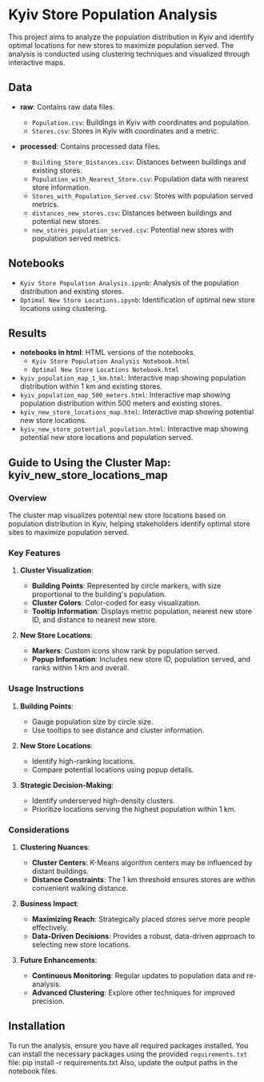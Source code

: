 # Kyiv Store Population Analysis

This project aims to analyze the population distribution in Kyiv and identify optimal locations for new stores to maximize population served. The analysis is conducted using clustering techniques and visualized through interactive maps.


## Data

- **raw**: Contains raw data files.
  - `Population.csv`: Buildings in Kyiv with coordinates and population.
  - `Stores.csv`: Stores in Kyiv with coordinates and a metric.

- **processed**: Contains processed data files.
  - `Building_Store_Distances.csv`: Distances between buildings and existing stores.
  - `Population_with_Nearest_Store.csv`: Population data with nearest store information.
  - `Stores_with_Population_Served.csv`: Stores with population served metrics.
  - `distances_new_stores.csv`: Distances between buildings and potential new stores.
  - `new_stores_population_served.csv`: Potential new stores with population served metrics.

## Notebooks

- `Kyiv Store Population Analysis.ipynb`: Analysis of the population distribution and existing stores.
- `Optimal New Store Locations.ipynb`: Identification of optimal new store locations using clustering.

## Results

- **notebooks in html**: HTML versions of the notebooks.
  - `Kyiv Store Population Analysis Notebook.html`
  - `Optimal New Store Locations Notebook.html`
- `kyiv_population_map_1_km.html`: Interactive map showing population distribution within 1 km and existing stores.
- `kyiv_population_map_500_meters.html`: Interactive map showing population distribution within 500 meters and existing stores.
- `kyiv_new_store_locations_map.html`: Interactive map showing potential new store locations.
- `kyiv_new_store_potential_population.html`: Interactive map showing potential new store locations and population served.

## Guide to Using the Cluster Map: kyiv_new_store_locations_map

### Overview

The cluster map visualizes potential new store locations based on population distribution in Kyiv, helping stakeholders identify optimal store sites to maximize population served.

### Key Features

1. **Cluster Visualization**:
    - **Building Points**: Represented by circle markers, with size proportional to the building's population.
    - **Cluster Colors**: Color-coded for easy visualization.
    - **Tooltip Information**: Displays metric population, nearest new store ID, and distance to nearest new store.

2. **New Store Locations**:
    - **Markers**: Custom icons show rank by population served.
    - **Popup Information**: Includes new store ID, population served, and ranks within 1 km and overall.

### Usage Instructions

1. **Building Points**:
    - Gauge population size by circle size.
    - Use tooltips to see distance and cluster information.

2. **New Store Locations**:
    - Identify high-ranking locations.
    - Compare potential locations using popup details.

3. **Strategic Decision-Making**:
    - Identify underserved high-density clusters.
    - Prioritize locations serving the highest population within 1 km.

### Considerations

1. **Clustering Nuances**:
    - **Cluster Centers**: K-Means algorithm centers may be influenced by distant buildings.
    - **Distance Constraints**: The 1 km threshold ensures stores are within convenient walking distance.

2. **Business Impact**:
    - **Maximizing Reach**: Strategically placed stores serve more people effectively.
    - **Data-Driven Decisions**: Provides a robust, data-driven approach to selecting new store locations.

3. **Future Enhancements**:
    - **Continuous Monitoring**: Regular updates to population data and re-analysis.
    - **Advanced Clustering**: Explore other techniques for improved precision.

## Installation

To run the analysis, ensure you have all required packages installed. You can install the necessary packages using the provided `requirements.txt` file:
pip install -r requirements.txt
Also, update the output paths in the notebook files.